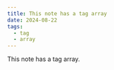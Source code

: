```yaml
---
title: This note has a tag array
date: 2024-08-22
tags:
  - tag
  - array
---
```


This note has a tag array.
